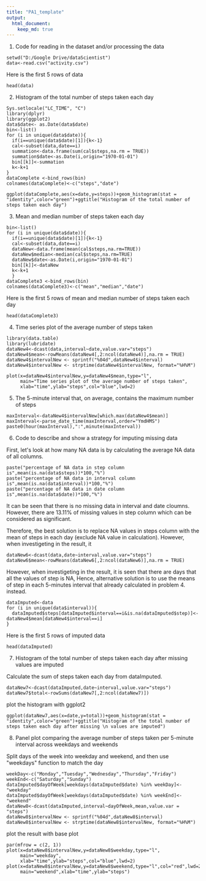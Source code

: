 ```yaml
---
title: "PA1_template"
output: 
  html_document:
    keep_md: true
---
```


1. Code for reading in the dataset and/or processing the data
```{r readdata, echo=TRUE}
setwd("D:/Google Drive/dataScientist")
data<-read.csv("activity.csv")
```

Here is the first 5 rows of data

```{r data, echo=TRUE}
head(data)
```

2. Histogram of the total number of steps taken each day

```{r histogram, echo=TRUE}
Sys.setlocale("LC_TIME", "C")
library(dplyr)
library(ggplot2)
data$date<- as.Date(data$date)
bin<-list()
for (i in unique(data$date)){
  if(i==unique(data$date)[1]){k<-1}
  cal<-subset(data,date==i)
  summation<-data.frame(sum(cal$steps,na.rm = TRUE))
  summation$date<-as.Date(i,origin="1970-01-01")
  bin[[k]]<-summation
  k<-k+1
}
dataComplete <-bind_rows(bin)
colnames(dataComplete)<-c("steps","date")

ggplot(dataComplete,aes(x=date,y=steps))+geom_histogram(stat = "identity",color="green")+ggtitle("Histogram of the total number of steps taken each day")
```

3. Mean and median number of steps taken each day

```{r meanandmedian, echo=TRUE}
bin<-list()
for (i in unique(data$date)){
  if(i==unique(data$date)[1]){k<-1}
  cal<-subset(data,date==i)
  dataNew<-data.frame(mean(cal$steps,na.rm=TRUE))
  dataNew$median<-median(cal$steps,na.rm=TRUE)
  dataNew$date<-as.Date(i,origin="1970-01-01")
  bin[[k]]<-dataNew
  k<-k+1
  }
dataComplete3 <-bind_rows(bin)
colnames(dataComplete3)<-c("mean","median","date")
```

Here is the first 5 rows of mean and median number of steps taken each day

```{r meanandmedianresult, echo=TRUE}
head(dataComplete3)
```

4. Time series plot of the average number of steps taken

```{r timeserires, echo=TRUE}
library(data.table)
library(lubridate)
dataNew4<-dcast(data,interval~date,value.var="steps")
dataNew4$mean<-rowMeans(dataNew4[,2:ncol(dataNew4)],na.rm = TRUE)
dataNew4$intervalNew <- sprintf("%04d",dataNew4$interval)
dataNew4$intervalNew <- strptime(dataNew4$intervalNew, format="%H%M")

plot(x=dataNew4$intervalNew,y=dataNew4$mean,type="l",
     main="Time series plot of the average number of steps taken",
     xlab="time",ylab="steps",col="blue",lwd=2)

```

5. The 5-minute interval that, on average, contains the maximum number of steps

```{r maxintervalintime, echo=TRUE}
maxInterval<-dataNew4$intervalNew[which.max(dataNew4$mean)]
maxInterval<-parse_date_time(maxInterval,order="YmdHMS")
paste0(hour(maxInterval),":",minute(maxInterval))
```

6. Code to describe and show a strategy for imputing missing data

First, let's look at how many NA data is by calculating the average
NA data of all columns.

```{r investigate, echo=TRUE}
paste("percentage of NA data in step column is",mean(is.na(data$steps))*100,"%")
paste("percentage of NA data in interval column is",mean(is.na(data$interval))*100,"%")
paste("percentage of NA data in date column is",mean(is.na(data$date))*100,"%")
```

It can be seen that there is no missing data in interval and date cloumns. However, there are 13.11% of missing values in step column which can be considered as significant.

Therefore, the best solution is to replace NA values in steps column with the mean of steps in each day (exclude NA value in calculation). However, when investigeting in the result, it

```{r impute, echo=TRUE}
dataNew6<-dcast(data,date~interval,value.var="steps")
dataNew6$mean<-rowMeans(dataNew6[,2:ncol(dataNew6)],na.rm = TRUE)

```
However, when investigeting in the result, it is seen that there are days that all the values of step is NA, Hence, alternative solution is to use the means of step in each 5-minutes interval that already calculated in problem 4. instead.

```{r impute2, echo=TRUE}
dataImputed<-data
for (i in unique(data$interval)){
  dataImputed$steps[dataImputed$interval==i&is.na(dataImputed$step)]<-dataNew4$mean[dataNew4$interval==i]
}

```
Here is the first 5 rows of imputed data
```{r dataimputed, echo=TRUE}
head(dataImputed)
```
7. Histogram of the total number of steps taken each day after missing values are imputed

Calculate the sum of steps taken each day from dataImputed.

```{r sum2, echo=TRUE}
dataNew7<-dcast(dataImputed,date~interval,value.var="steps")
dataNew7$total<-rowSums(dataNew7[,2:ncol(dataNew7)])
```

plot the histogram with ggplot2

```{r histogram2, echo=TRUE}
ggplot(dataNew7,aes(x=date,y=total))+geom_histogram(stat = "identity",color="green")+ggtitle("Histogram of the total number of steps taken each day after missing \n values are imputed")
```

8. Panel plot comparing the average number of steps taken per 5-minute interval across weekdays and weekends

Split days of the week into weekday and weekend, and then use "weekdays" function to match the day
```{r data8, echo=TRUE}
weekDay<-c("Monday","Tuesday","Wednesday","Thursday","Friday")
weekEnd<-c("Saturday","Sunday")
dataImputed$dayOfWeek[weekdays(dataImputed$date) %in% weekDay]<-"weekday"
dataImputed$dayOfWeek[weekdays(dataImputed$date) %in% weekEnd]<-"weekend"
dataNew8<-dcast(dataImputed,interval~dayOfWeek,mean,value.var = "steps")
dataNew8$intervalNew <- sprintf("%04d",dataNew8$interval)
dataNew8$intervalNew <- strptime(dataNew8$intervalNew, format="%H%M")

``` 
plot the result with base plot

```{r plot8, echo=TRUE}
par(mfrow = c(2, 1))
plot(x=dataNew8$intervalNew,y=dataNew8$weekday,type="l",
     main="weekday",
     xlab="time",ylab="steps",col="blue",lwd=2)
plot(x=dataNew8$intervalNew,y=dataNew8$weekend,type="l",col="red",lwd=2,
     main="weekend",xlab="time",ylab="steps")
``` 